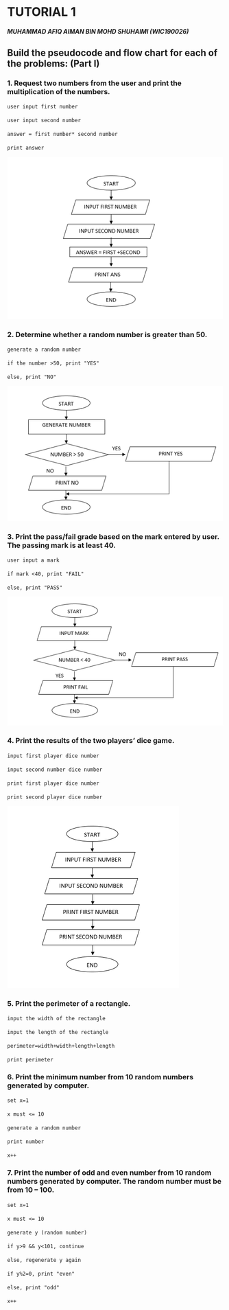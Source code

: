 # TUTORIAL 1
##### MUHAMMAD AFIQ AIMAN BIN MOHD SHUHAIMI (WIC190026)

## Build the pseudocode and flow chart for each of the problems: (Part I)

### 1. Request two numbers from the user and print the multiplication of the numbers.
>>
```
user input first number

user input second number

answer = first number* second number

print answer
```
![T1Q1](T1Q1.PNG)
### 2. Determine whether a random number is greater than 50.
>>
```
generate a random number

if the number >50, print "YES"

else, print "NO"
```
![T1Q2](T1Q2.PNG)
### 3. Print the pass/fail grade based on the mark entered by user. The passing mark is at least 40.
>>
```
user input a mark

if mark <40, print "FAIL"

else, print "PASS"

```
![T1Q3](T1Q3.PNG)
### 4. Print the results of the two players’ dice game.
>>
```
input first player dice number

input second number dice number

print first player dice number

print second player dice number
```
![T1Q4](T1Q4.PNG)
### 5. Print the perimeter of a rectangle.
>>
```
input the width of the rectangle

input the length of the rectangle

perimeter=width+width+length+length

print perimeter
```
### 6. Print the minimum number from 10 random numbers generated by computer.
>>
```
set x=1

x must <= 10

generate a random number

print number

x++
```
### 7. Print the number of odd and even number from 10 random numbers generated by computer. The random number must be from 10 – 100.
>>
```
set x=1

x must <= 10

generate y (random number)

if y>9 && y<101, continue

else, regenerate y again

if y%2=0, print "even"

else, print "odd"

x++
```
